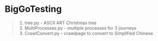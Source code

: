 # BigGoTesting
 >1. tree.py - ASCII ART Christmas tree
 >2. MultiProcesses.py -  multiple processes for 3 journeys
 >3. CrawlConvert.py - crawlpage to convert to Simplified Chinese
